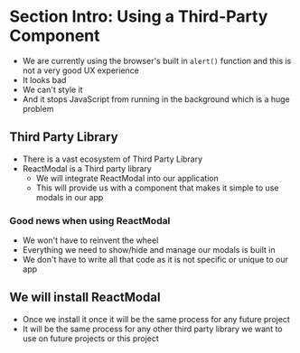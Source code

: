 # Section Intro: Using a Third-Party Component
* We are currently using the browser's built in `alert()` function and this is not a very good UX experience
* It looks bad
* We can't style it
* And it stops JavaScript from running in the background which is a huge problem

## Third Party Library
* There is a vast ecosystem of Third Party Library
* ReactModal is a Third party library
    - We will integrate ReactModal into our application
    - This will provide us with a component that makes it simple to use modals in our app

### Good news when using ReactModal
* We won't have to reinvent the wheel
* Everything we need to show/hide and manage our modals is built in
* We don't have to write all that code as it is not specific or unique to our app

## We will install ReactModal
* Once we install it once it will be the same process for any future project
* It will be the same process for any other third party library we want to use on future projects or this project
